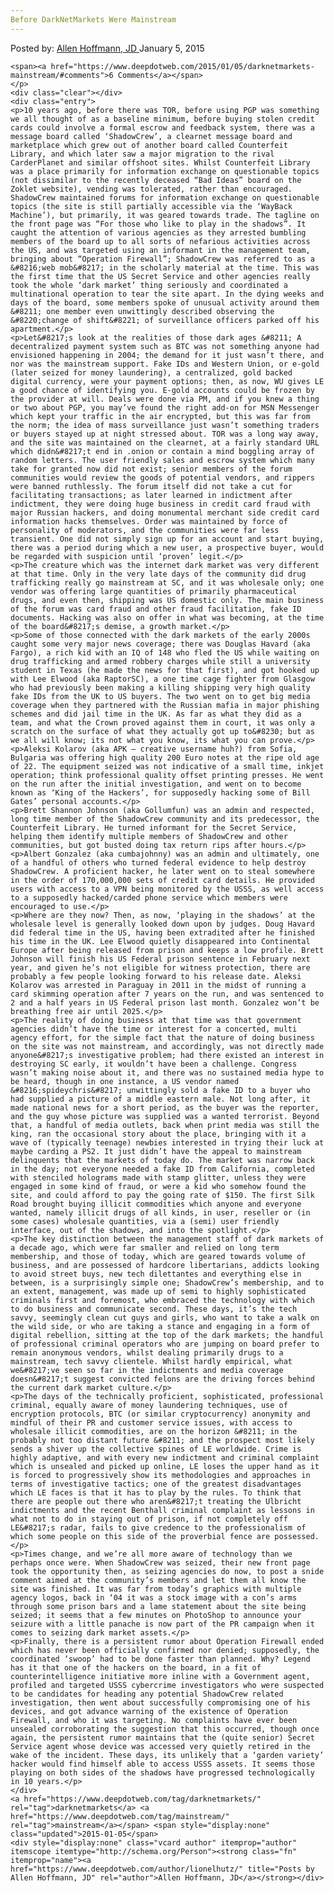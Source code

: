 ```yaml
---
Before DarkNetMarkets Were Mainstream
---
```

<article class="post-listing post-8105 post type-post status-publish format-standard has-post-thumbnail hentry  tag-darknetmarkets tag-mainstream">
    <div class="post-inner">
        <span>Posted by: <a href="https://www.deepdotweb.com/author/lionelhutz/" title="">Allen Hoffmann, JD </a></span>
    <span>January 5, 2015</span>
    
    <span><a href="https://www.deepdotweb.com/2015/01/05/darknetmarkets-mainstream/#comments">6 Comments</a></span>
    </p>
    <div class="clear"></div>
    <div class="entry">
    <p>10 years ago, before there was TOR, before using PGP was something we all thought of as a baseline minimum, before buying stolen credit cards could involve a formal escrow and feedback system, there was a message board called ‘ShadowCrew’, a clearnet message board and marketplace which grew out of another board called Counterfeit Library, and which later saw a major migration to the rival CarderPlanet and similar offshoot sites. Whilst Counterfeit Library was a place primarily for information exchange on questionable topics (not dissimilar to the recently deceased “Bad Ideas” board on the Zoklet website), vending was tolerated, rather than encouraged. ShadowCrew maintained forums for information exchange on questionable topics (the site is still partially accessible via the ‘WayBack Machine’), but primarily, it was geared towards trade. The tagline on the front page was “For those who like to play in the shadows”. It caught the attention of various agencies as they arrested bumbling members of the board up to all sorts of nefarious activities across the US, and was targeted using an informant in the management team, bringing about “Operation Firewall”; ShadowCrew was referred to as a &#8216;web mob&#8217; in the scholarly material at the time. This was the first time that the US Secret Service and other agencies really took the whole ‘dark market’ thing seriously and coordinated a multinational operation to tear the site apart. In the dying weeks and days of the board, some members spoke of unusual activity around them &#8211; one member even unwittingly described observing the &#8220;change of shift&#8221; of surveillance officers parked off his apartment.</p>
    <p>Let&#8217;s look at the realities of those dark ages &#8211; A decentralized payment system such as BTC was not something anyone had envisioned happening in 2004; the demand for it just wasn’t there, and nor was the mainstream support. Fake IDs and Western Union, or e-gold (later seized for money laundering), a centralized, gold backed digital currency, were your payment options; then, as now, WU gives LE a good chance of identifying you. E-gold accounts could be frozen by the provider at will. Deals were done via PM, and if you knew a thing or two about PGP, you may’ve found the right add-on for MSN Messenger which kept your traffic in the air encrypted, but this was far from the norm; the idea of mass surveillance just wasn’t something traders or buyers stayed up at night stressed about. TOR was a long way away, and the site was maintained on the clearnet, at a fairly standard URL which didn&#8217;t end in .onion or contain a mind boggling array of random letters. The user friendly sales and escrow system which many take for granted now did not exist; senior members of the forum communities would review the goods of potential vendors, and rippers were banned ruthlessly. The forum itself did not take a cut for facilitating transactions; as later learned in indictment after indictment, they were doing huge business in credit card fraud with major Russian hackers, and doing monumental merchant side credit card information hacks themselves. Order was maintained by force of personality of moderators, and the communities were far less transient. One did not simply sign up for an account and start buying, there was a period during which a new user, a prospective buyer, would be regarded with suspicion until ‘proven’ legit.</p>
    <p>The creature which was the internet dark market was very different at that time. Only in the very late days of the community did drug trafficking really go mainstream at SC, and it was wholesale only; one vendor was offering large quantities of primarily pharmaceutical drugs, and even then, shipping was US domestic only. The main business of the forum was card fraud and other fraud facilitation, fake ID documents. Hacking was also on offer in what was becoming, at the time of the board&#8217;s demise, a growth market.</p>
    <p>Some of those connected with the dark markets of the early 2000s caught some very major news coverage; there was Douglas Havard (aka Fargo), a rich kid with an IQ of 148 who fled the US while waiting on drug trafficking and armed robbery charges while still a university student in Texas (he made the news for that first), and got hooked up with Lee Elwood (aka RaptorSC), a one time cage fighter from Glasgow who had previously been making a killing shipping very high quality fake IDs from the UK to US buyers. The two went on to get big media coverage when they partnered with the Russian mafia in major phishing schemes and did jail time in the UK. As far as what they did as a team, and what the Crown proved against them in court, it was only a scratch on the surface of what they actually got up to&#8230; but as we all will know; its not what you know, its what you can prove.</p>
    <p>Aleksi Kolarov (aka APK – creative username huh?) from Sofia, Bulgaria was offering high quality 200 Euro notes at the ripe old age of 22. The equipment seized was not indicative of a small time, inkjet operation; think professional quality offset printing presses. He went on the run after the initial investigation, and went on to become known as ‘King of the Hackers’, for supposedly hacking some of Bill Gates’ personal accounts.</p>
    <p>Brett Shannon Johnson (aka Gollumfun) was an admin and respected, long time member of the ShadowCrew community and its predecessor, the Counterfeit Library. He turned informant for the Secret Service, helping them identify multiple members of ShadowCrew and other communities, but got busted doing tax return rips after hours.</p>
    <p>Albert Gonzalez (aka cumbajohnny) was an admin and ultimately, one of a handful of others who turned federal evidence to help destroy ShadowCrew. A proficient hacker, he later went on to steal somewhere in the order of 170,000,000 sets of credit card details. He provided users with access to a VPN being monitored by the USSS, as well access to a supposedly hacked/carded phone service which members were encouraged to use.</p>
    <p>Where are they now? Then, as now, ‘playing in the shadows’ at the wholesale level is generally looked down upon by judges. Doug Havard did federal time in the US, having been extradited after he finished his time in the UK. Lee Elwood quietly disappeared into Continental Europe after being released from prison and keeps a low profile. Brett Johnson will finish his US Federal prison sentence in February next year, and given he’s not eligible for witness protection, there are probably a few people looking forward to his release date. Aleksi Kolarov was arrested in Paraguay in 2011 in the midst of running a card skimming operation after 7 years on the run, and was sentenced to 2 and a half years in US Federal prison last month. Gonzalez won’t be breathing free air until 2025.</p>
    <p>The reality of doing business at that time was that government agencies didn’t have the time or interest for a concerted, multi agency effort, for the simple fact that the nature of doing business on the site was not mainstream, and accordingly, was not directly made anyone&#8217;s investigative problem; had there existed an interest in destroying SC early, it wouldn’t have been a challenge. Congress wasn’t making noise about it, and there was no sustained media hype to be heard, though in one instance, a US vendor named &#8216;spideychris&#8217; unwittingly sold a fake ID to a buyer who had supplied a picture of a middle eastern male. Not long after, it made national news for a short period, as the buyer was the reporter, and the guy whose picture was supplied was a wanted terrorist. Beyond that, a handful of media outlets, back when print media was still the king, ran the occasional story about the place, bringing with it a wave of (typically teenage) newbies interested in trying their luck at maybe carding a PS2. It just didn’t have the appeal to mainstream delinquents that the markets of today do. The market was narrow back in the day; not everyone needed a fake ID from California, completed with stenciled holograms made with stamp glitter, unless they were engaged in some kind of fraud, or were a kid who somehow found the site, and could afford to pay the going rate of $150. The first Silk Road brought buying illicit commodities which anyone and everyone wanted, namely illicit drugs of all kinds, in user, reseller or (in some cases) wholesale quantities, via a (semi) user friendly interface, out of the shadows, and into the spotlight.</p>
    <p>The key distinction between the management staff of dark markets of a decade ago, which were far smaller and relied on long term membership, and those of today, which are geared towards volume of business, and are possessed of hardcore libertarians, addicts looking to avoid street buys, new tech dilettantes and everything else in between, is a surprisingly simple one; ShadowCrew’s membership, and to an extent, management, was made up of semi to highly sophisticated criminals first and foremost, who embraced the technology with which to do business and communicate second. These days, it’s the tech savvy, seemingly clean cut guys and girls, who want to take a walk on the wild side, or who are taking a stance and engaging in a form of digital rebellion, sitting at the top of the dark markets; the handful of professional criminal operators who are jumping on board prefer to remain anonymous vendors, whilst dealing primarily drugs to a mainstream, tech savvy clientele. Whilst hardly empirical, what we&#8217;ve seen so far in the indictments and media coverage doesn&#8217;t suggest convicted felons are the driving forces behind the current dark market culture.</p>
    <p>The days of the technically proficient, sophisticated, professional criminal, equally aware of money laundering techniques, use of encryption protocols, BTC (or similar cryptocurrency) anonymity and mindful of their PR and customer service issues, with access to wholesale illicit commodities, are on the horizon &#8211; in the probably not too distant future &#8211; and the prospect most likely sends a shiver up the collective spines of LE worldwide. Crime is highly adaptive, and with every new indictment and criminal complaint which is unsealed and picked up online, LE loses the upper hand as it is forced to progressively show its methodologies and approaches in terms of investigative tactics; one of the greatest disadvantages which LE faces is that it has to play by the rules. To think that there are people out there who aren&#8217;t treating the Ulbricht indictments and the recent Benthall criminal complaint as lessons in what not to do in staying out of prison, if not completely off LE&#8217;s radar, fails to give credence to the professionalism of which some people on this side of the proverbial fence are possessed.</p>
    <p>Times change, and we’re all more aware of technology than we perhaps once were. When ShadowCrew was seized, their new front page took the opportunity then, as seizing agencies do now, to post a snide comment aimed at the community’s members and let them all know the site was finished. It was far from today’s graphics with multiple agency logos, back in ‘04 it was a stock image with a con’s arms through some prison bars and a lame statement about the site being seized; it seems that a few minutes on PhotoShop to announce your seizure with a little panache is now part of the PR campaign when it comes to seizing dark market assets.</p>
    <p>Finally, there is a persistent rumor about Operation Firewall ended which has never been officially confirmed nor denied; supposedly, the coordinated ‘swoop’ had to be done faster than planned. Why? Legend has it that one of the hackers on the board, in a fit of counterintelligence initiative more inline with a Government agent, profiled and targeted USSS cybercrime investigators who were suspected to be candidates for heading any potential ShadowCrew related investigation, then went about successfully compromising one of his devices, and got advance warning of the existence of Operation Firewall, and who it was targeting. No complaints have ever been unsealed corroborating the suggestion that this occurred, though once again, the persistent rumor maintains that the (quite senior) Secret Service agent whose device was accessed very quietly retired in the wake of the incident. These days, its unlikely that a ‘garden variety’ hacker would find himself able to access USSS assets. It seems those playing on both sides of the shadows have progressed technologically in 10 years.</p>
    </div>
    <a href="https://www.deepdotweb.com/tag/darknetmarkets/" rel="tag">darknetmarkets</a> <a href="https://www.deepdotweb.com/tag/mainstream/" rel="tag">mainstream</a></span> <span style="display:none" class="updated">2015-01-05</span>
    <div style="display:none" class="vcard author" itemprop="author" itemscope itemtype="http://schema.org/Person"><strong class="fn" itemprop="name"><a href="https://www.deepdotweb.com/author/lionelhutz/" title="Posts by Allen Hoffmann, JD" rel="author">Allen Hoffmann, JD</a></strong></div>
    
